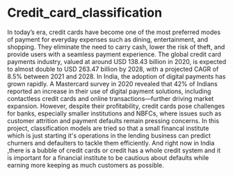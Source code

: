# Credit_card_classification
In today’s era, credit cards have become one of the most preferred modes of payment for everyday expenses such as dining, entertainment, and shopping. They eliminate the need to carry cash, lower the risk of theft, and provide users with a seamless payment experience. The global credit card payments industry, valued at around USD 138.43 billion in 2020, is expected to almost double to USD 263.47 billion by 2028, with a projected CAGR of 8.5% between 2021 and 2028. In India, the adoption of digital payments has grown rapidly. A Mastercard survey in 2020 revealed that 42% of Indians reported an increase in their use of digital payment solutions, including contactless credit cards and online transactions—further driving market expansion. However, despite their profitability, credit cards pose challenges for banks, especially smaller institutions and NBFCs, where issues such as customer attrition and payment defaults remain pressing concerns. In this project, classification models are tried so that a small financal institute which is just starting it's operations in the lending business can predict churners and defaulters to tackle them efficiently. And right now in India ,there is a bubble of credit cards or credit has a whole credit system and it is important for a financial institute to be cautious about defaults while earning more keeping as much customers as possible.

